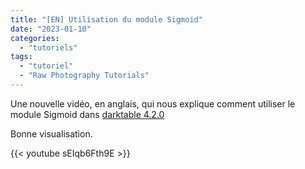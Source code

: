 ```yaml
---
title: "[EN] Utilisation du module Sigmoid"
date: "2023-01-10"
categories:
  - "tutoriels"
tags:
  - "tutoriel"
  - "Raw Photography Tutorials"
---
```

Une nouvelle vidéo, en anglais, qui nous explique comment utiliser le module Sigmoid dans [darktable 4.2.0](/posts/2022/12/notes-version-4.2/)

Bonne visualisation.

{{< youtube sEIqb6Fth9E >}}


